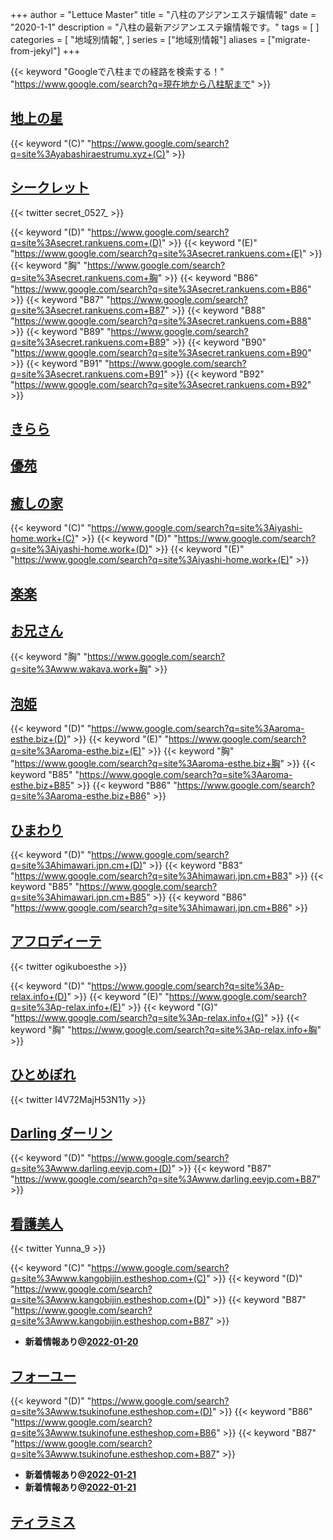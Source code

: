+++
author = "Lettuce Master"
title = "八柱のアジアンエステ嬢情報"
date = "2020-1-1"
description = "八柱の最新アジアンエステ嬢情報です。"
tags = [
]
categories = [
    "地域別情報",
]
series = ["地域別情報"]
aliases = ["migrate-from-jekyl"]
+++

{{< keyword "Googleで八柱までの経路を検索する！" "https://www.google.com/search?q=現在地から八柱駅まで" >}}

## [地上の星](http://yabashiraestrumu.xyz/)
{{< keyword "(C)" "https://www.google.com/search?q=site%3Ayabashiraestrumu.xyz+(C)" >}} 

## [シークレット](http://secret.rankuens.com/)


{{< twitter secret_0527_ >}}

{{< keyword "(D)" "https://www.google.com/search?q=site%3Asecret.rankuens.com+(D)" >}} {{< keyword "(E)" "https://www.google.com/search?q=site%3Asecret.rankuens.com+(E)" >}} {{< keyword "胸" "https://www.google.com/search?q=site%3Asecret.rankuens.com+胸" >}} {{< keyword "B86" "https://www.google.com/search?q=site%3Asecret.rankuens.com+B86" >}} {{< keyword "B87" "https://www.google.com/search?q=site%3Asecret.rankuens.com+B87" >}} {{< keyword "B88" "https://www.google.com/search?q=site%3Asecret.rankuens.com+B88" >}} {{< keyword "B89" "https://www.google.com/search?q=site%3Asecret.rankuens.com+B89" >}} {{< keyword "B90" "https://www.google.com/search?q=site%3Asecret.rankuens.com+B90" >}} {{< keyword "B91" "https://www.google.com/search?q=site%3Asecret.rankuens.com+B91" >}} {{< keyword "B92" "https://www.google.com/search?q=site%3Asecret.rankuens.com+B92" >}} 

## [きらら](http://www.kurisutairu.xyz/)


## [優苑](http://yuen.est-u.com/)


## [癒しの家](http://iyashi-home.work/)
{{< keyword "(C)" "https://www.google.com/search?q=site%3Aiyashi-home.work+(C)" >}} {{< keyword "(D)" "https://www.google.com/search?q=site%3Aiyashi-home.work+(D)" >}} {{< keyword "(E)" "https://www.google.com/search?q=site%3Aiyashi-home.work+(E)" >}} 

## [楽楽](http://raku.est-u.com/)


## [お兄さん](http://www.wakava.work/)
{{< keyword "胸" "https://www.google.com/search?q=site%3Awww.wakava.work+胸" >}} 

## [泡姫](http://aroma-esthe.biz/)
{{< keyword "(D)" "https://www.google.com/search?q=site%3Aaroma-esthe.biz+(D)" >}} {{< keyword "(E)" "https://www.google.com/search?q=site%3Aaroma-esthe.biz+(E)" >}} {{< keyword "胸" "https://www.google.com/search?q=site%3Aaroma-esthe.biz+胸" >}} {{< keyword "B85" "https://www.google.com/search?q=site%3Aaroma-esthe.biz+B85" >}} {{< keyword "B86" "https://www.google.com/search?q=site%3Aaroma-esthe.biz+B86" >}} 

## [ひまわり](https://himawari.jpn.cm/)
{{< keyword "(D)" "https://www.google.com/search?q=site%3Ahimawari.jpn.cm+(D)" >}} {{< keyword "B83" "https://www.google.com/search?q=site%3Ahimawari.jpn.cm+B83" >}} {{< keyword "B85" "https://www.google.com/search?q=site%3Ahimawari.jpn.cm+B85" >}} {{< keyword "B86" "https://www.google.com/search?q=site%3Ahimawari.jpn.cm+B86" >}} 

## [アフロディーテ](https://p-relax.info/)


{{< twitter ogikuboesthe >}}

{{< keyword "(D)" "https://www.google.com/search?q=site%3Ap-relax.info+(D)" >}} {{< keyword "(E)" "https://www.google.com/search?q=site%3Ap-relax.info+(E)" >}} {{< keyword "(G)" "https://www.google.com/search?q=site%3Ap-relax.info+(G)" >}} {{< keyword "胸" "https://www.google.com/search?q=site%3Ap-relax.info+胸" >}} 

## [ひとめぼれ](http://www.a-hitomebore.info/)


{{< twitter I4V72MajH53N11y >}}



## [Darling ダーリン](http://www.darling.eevjp.com/)
{{< keyword "(D)" "https://www.google.com/search?q=site%3Awww.darling.eevjp.com+(D)" >}} {{< keyword "B87" "https://www.google.com/search?q=site%3Awww.darling.eevjp.com+B87" >}} 

## [看護美人](http://www.kangobijin.estheshop.com/)


{{< twitter Yunna_9 >}}

{{< keyword "(C)" "https://www.google.com/search?q=site%3Awww.kangobijin.estheshop.com+(C)" >}} {{< keyword "(D)" "https://www.google.com/search?q=site%3Awww.kangobijin.estheshop.com+(D)" >}} {{< keyword "B87" "https://www.google.com/search?q=site%3Awww.kangobijin.estheshop.com+B87" >}} 

- **新着情報あり@[2022-01-20](/post/2022-01-20)**
## [フォーユー](http://www.tsukinofune.estheshop.com/)
{{< keyword "(D)" "https://www.google.com/search?q=site%3Awww.tsukinofune.estheshop.com+(D)" >}} {{< keyword "B86" "https://www.google.com/search?q=site%3Awww.tsukinofune.estheshop.com+B86" >}} {{< keyword "B87" "https://www.google.com/search?q=site%3Awww.tsukinofune.estheshop.com+B87" >}} 

- **新着情報あり@[2022-01-21](/post/2022-01-21)**
- **新着情報あり@[2022-01-21](/post/2022-01-21)**
## [ティラミス](http://tiramisu.m-es.net/)


